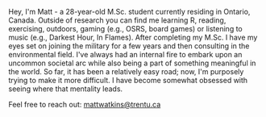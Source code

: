 
Hey, I'm Matt - a 28-year-old M.Sc. student currently residing in Ontario, Canada. Outside of research you can find me learning R, reading, exercising, outdoors, gaming (e.g., OSRS, board games) or listening to music (e.g., Darkest Hour, In Flames). After completing my M.Sc. I have my eyes set on joining the military for a few years and then consulting in the environmental field. I've always had an internal fire to embark upon an uncommon societal arc while also being a part of something meaningful in the world. So far, it has been a relatively easy road; now, I'm purposely trying to make it more difficult. I have become somewhat obsessed with seeing where that mentality leads.

Feel free to reach out: mattwatkins@trentu.ca

